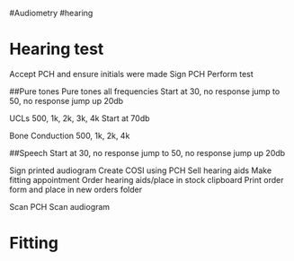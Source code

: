
#Audiometry #hearing 


# Hearing test
Accept PCH and ensure initials were made
Sign PCH
Perform test 

##Pure tones 
Pure tones all frequencies
Start at 30, no response jump to 50, no response jump up 20db

UCLs 
500, 1k, 2k, 3k, 4k
Start at 70db

Bone Conduction
500, 1k, 2k, 4k

##Speech
Start at 30, no response jump to 50, no response jump up 20db

Sign printed audiogram
Create COSI using PCH
Sell hearing aids
Make fitting appointment 
Order hearing aids/place in stock clipboard
Print order form and place in new orders folder 

Scan PCH
Scan audiogram


# Fitting

